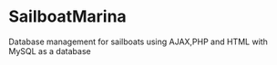 # SailboatMarina
Database management for sailboats using AJAX,PHP and HTML with MySQL as a database

